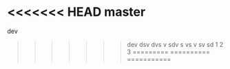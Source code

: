 <<<<<<< HEAD
master
=======
dev
>>>>>>> dev
dsv
dvs
v
sdv
s
vs
v
sv
sd
1
2
3
=========
==========
===========